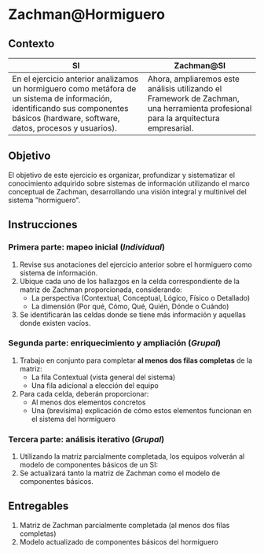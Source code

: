 # Zachman@Hormiguero

## Contexto

<div align=center>

|SI|Zachman@SI|
|-|-|
|En el ejercicio anterior analizamos un hormiguero como metáfora de un sistema de información, identificando sus componentes básicos (hardware, software, datos, procesos y usuarios).|Ahora, ampliaremos este análisis utilizando el Framework de Zachman, una herramienta profesional para la arquitectura empresarial.

</div>


## Objetivo

El objetivo de este ejercicio es organizar, profundizar y sistematizar el conocimiento adquirido sobre sistemas de información utilizando el marco conceptual de Zachman, desarrollando una visión integral y multinivel del sistema "hormiguero".

## Instrucciones

### Primera parte: mapeo inicial (*Individual*)

1. Revise sus anotaciones del ejercicio anterior sobre el hormiguero como sistema de información.
1. Ubique cada uno de los hallazgos en la celda correspondiente de la matriz de Zachman proporcionada, considerando:
   - La perspectiva (Contextual, Conceptual, Lógico, Físico o Detallado)
   - La dimensión (Por qué, Cómo, Qué, Quién, Dónde o Cuándo)
1. Se identificarán las celdas donde se tiene más información y aquellas donde existen vacíos.

### Segunda parte: enriquecimiento y ampliación (*Grupal*)

1. Trabajo en conjunto para completar **al menos dos filas completas** de la matriz:
   - La fila Contextual (vista general del sistema)
   - Una fila adicional a elección del equipo
1. Para cada celda, deberán proporcionar:
   - Al menos dos elementos concretos
   - Una (brevísima) explicación de cómo estos elementos funcionan en el sistema del hormiguero
<!--   - Su equivalente en un sistema de información organizacional real -->

### Tercera parte: análisis iterativo (*Grupal*)

1. Utilizando la matriz parcialmente completada, los equipos volverán al modelo de componentes básicos de un SI:
2. Se actualizará tanto la matriz de Zachman como el modelo de componentes básicos.

## Entregables

1. Matriz de Zachman parcialmente completada (al menos dos filas completas)
2. Modelo actualizado de componentes básicos del hormiguero
